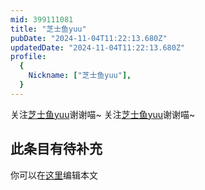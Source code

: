 ```yaml
---
mid: 399111081
title: "芝士鱼yuu"
pubDate: "2024-11-04T11:22:13.680Z"
updatedDate: "2024-11-04T11:22:13.680Z"
profile:
  {
    Nickname: ["芝士鱼yuu"],
  }
---
```


关注[芝士鱼yuu](https://space.bilibili.com/399111081)谢谢喵~ 关注[芝士鱼yuu](https://space.bilibili.com/399111081)谢谢喵~

## 此条目有待补充
你可以在[这里](https://github.com/Yuhanawa/VTuber.ICU-Content/edit/master/v/芝士鱼yuu/index.md)编辑本文
